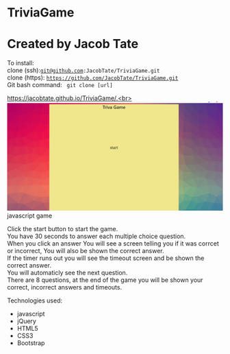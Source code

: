 # TriviaGame
# Created by Jacob Tate<br>

To install:<br>
clone (ssh):<code>git@github.com:JacobTate/TriviaGame.git</code><br>
clone (https): <code>https://github.com/JacobTate/TriviaGame.git</code><br>
Git bash command: <code> git clone [url]</code><br>

https://jacobtate.github.io/TriviaGame/.<br>
<img src="./assets/images/Screenshot (6).png">
javascript game

Click the start button to start the game.<br>
You have 30 seconds to answer each multiple choice question.<br>
When you click an answer You will see a screen telling you if it was corrcet or incorrect, You will also be shown the correct answer.<br>
If the timer runs out you will see the timeout screen and be shown the correct answer.<br>
You will automaticly see the next question.<br>
There are 8 questions, at the end of the game you will be shown your correct, incorrect answers and timeouts.<br>

Technologies used:
- javascript
- jQuery
- HTML5
- CSS3 
- Bootstrap 
